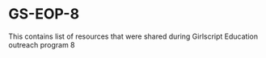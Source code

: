 # GS-EOP-8
This contains list of resources that were shared during Girlscript Education outreach program 8 
